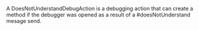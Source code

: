 A DoesNotUnderstandDebugAction is a debugging action that can create a method if the debugger was opened as a result of a #doesNotUnderstand mesage send.